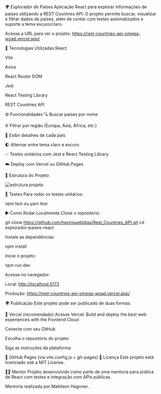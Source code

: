 🌍 Explorador de Países
Aplicação React para explorar informações de países utilizando a REST Countries API. O projeto permite buscar, visualizar e filtrar dados de países, além de contar com testes automatizados e suporte a tema escuro/claro.

Acesse a URL para ver o projeto: https://rest-countries-api-omega-woad.vercel.app/

🚀 Tecnologias Utilizadas
React

Vite

Axios

React Router DOM

Jest

React Testing Library

REST Countries API

⚙️ Funcionalidades
🔍 Buscar países por nome

🌐 Filtrar por região (Europa, Ásia, África, etc.)

🧾 Exibir detalhes de cada país

🌓 Alternar entre tema claro e escuro

✅ Testes unitários com Jest e React Testing Library

☁️ Deploy com Vercel ou GitHub Pages

📁 Estrutura do Projeto


![estrutura projeto](https://github.com/user-attachments/assets/d772af79-23f6-4a30-94f1-0d3ad12e7959)


🧪 Testes
Para rodar os testes unitários:

npm test
ou
yarn test

▶️ Como Rodar Localmente
Clone o repositório:

git clone <https://github.com/henriquebldias/Rest_Countries_API.git>  cd explorador-paises-react

Instale as dependências:

npm install

Inicie o projeto:

npm run dev

Acesse no navegador: 

Local: <http://localhost:5173>

Produção: https://rest-countries-api-omega-woad.vercel.app/

🌍 Publicação
Este projeto pode ser publicado de duas formas:

🔹 Vercel (recomendado)
Acesse Vercel: Build and deploy the best web experiences with the Frontend Cloud

Conecte com seu GitHub

Escolha o repositório do projeto

Siga as instruções da plataforma

🔹 GitHub Pages (via vite.config.js + gh-pages)
📄 Licença
Este projeto está licenciado sob a MIT License.

🙋‍♂️ Mentor
Projeto desenvolvido como parte de uma mentoria para prática de React com testes e integração com APIs públicas.

Mentoria realizada por Mahilson Hagnner.

